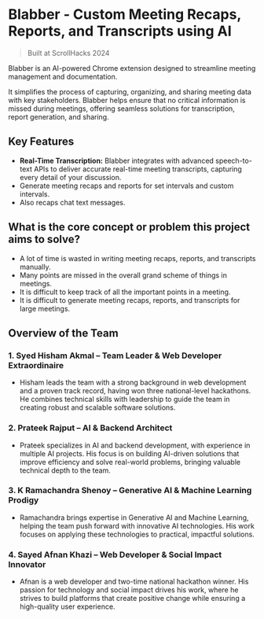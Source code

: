 # Blabber - Custom Meeting Recaps, Reports, and Transcripts using AI

> Built at ScrollHacks 2024

Blabber is an AI-powered Chrome extension designed to streamline meeting management and documentation.

It simplifies the process of capturing, organizing, and sharing meeting data with key stakeholders. Blabber helps ensure that no critical information is missed during meetings, offering seamless solutions for transcription, report generation, and sharing.

## Key Features

- **Real-Time Transcription:** Blabber integrates with advanced speech-to-text APIs to deliver accurate real-time meeting transcripts, capturing every detail of your discussion.
- Generate meeting recaps and reports for set intervals and custom intervals.
- Also recaps chat text messages.

## What is the core concept or problem this project aims to solve?

- A lot of time is wasted in writing meeting recaps, reports, and transcripts manually.
- Many points are missed in the overall grand scheme of things in meetings.
- It is difficult to keep track of all the important points in a meeting.
- It is difficult to generate meeting recaps, reports, and transcripts for large meetings.

## Overview of the Team

### 1. Syed Hisham Akmal – Team Leader & Web Developer Extraordinaire

- Hisham leads the team with a strong background in web development and a proven track record, having won three national-level hackathons. He combines technical skills with leadership to guide the team in creating robust and scalable software solutions.

### 2. Prateek Rajput – AI & Backend Architect

- Prateek specializes in AI and backend development, with experience in multiple AI projects. His focus is on building AI-driven solutions that improve efficiency and solve real-world problems, bringing valuable technical depth to the team.

### 3. K Ramachandra Shenoy – Generative AI & Machine Learning Prodigy

- Ramachandra brings expertise in Generative AI and Machine Learning, helping the team push forward with innovative AI technologies. His work focuses on applying these technologies to practical, impactful solutions.

### 4. Sayed Afnan Khazi – Web Developer & Social Impact Innovator

- Afnan is a web developer and two-time national hackathon winner. His passion for technology and social impact drives his work, where he strives to build platforms that create positive change while ensuring a high-quality user experience.
